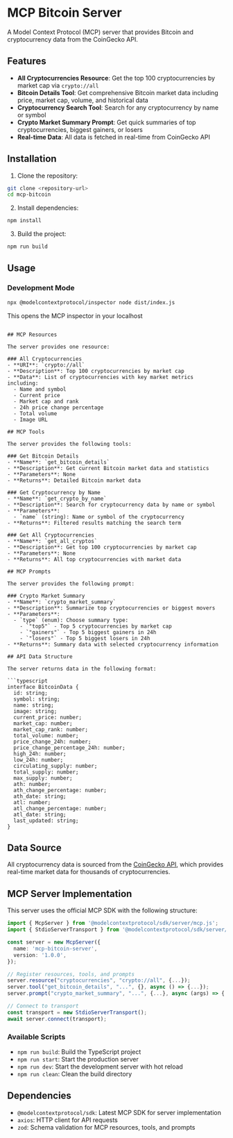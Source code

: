 # MCP Bitcoin Server

A Model Context Protocol (MCP) server that provides Bitcoin and cryptocurrency data from the CoinGecko API.

## Features

- **All Cryptocurrencies Resource**: Get the top 100 cryptocurrencies by market cap via `crypto://all`
- **Bitcoin Details Tool**: Get comprehensive Bitcoin market data including price, market cap, volume, and historical data
- **Cryptocurrency Search Tool**: Search for any cryptocurrency by name or symbol
- **Crypto Market Summary Prompt**: Get quick summaries of top cryptocurrencies, biggest gainers, or losers
- **Real-time Data**: All data is fetched in real-time from CoinGecko API

## Installation

1. Clone the repository:
```bash
git clone <repository-url>
cd mcp-bitcoin
```

2. Install dependencies:
```bash
npm install
```

3. Build the project:
```bash
npm run build
```

## Usage

### Development Mode
```bash
npx @modelcontextprotocol/inspector node dist/index.js
```
This opens the MCP inspector in your localhost
```

## MCP Resources

The server provides one resource:

### All Cryptocurrencies
- **URI**: `crypto://all`
- **Description**: Top 100 cryptocurrencies by market cap
- **Data**: List of cryptocurrencies with key market metrics including:
  - Name and symbol
  - Current price
  - Market cap and rank
  - 24h price change percentage
  - Total volume
  - Image URL

## MCP Tools

The server provides the following tools:

### Get Bitcoin Details
- **Name**: `get_bitcoin_details`
- **Description**: Get current Bitcoin market data and statistics
- **Parameters**: None
- **Returns**: Detailed Bitcoin market data

### Get Cryptocurrency by Name
- **Name**: `get_crypto_by_name`
- **Description**: Search for cryptocurrency data by name or symbol
- **Parameters**: 
  - `name` (string): Name or symbol of the cryptocurrency
- **Returns**: Filtered results matching the search term

### Get All Cryptocurrencies
- **Name**: `get_all_cryptos`
- **Description**: Get top 100 cryptocurrencies by market cap
- **Parameters**: None
- **Returns**: All top cryptocurrencies with market data

## MCP Prompts

The server provides the following prompt:

### Crypto Market Summary
- **Name**: `crypto_market_summary`
- **Description**: Summarize top cryptocurrencies or biggest movers
- **Parameters**: 
  - `type` (enum): Choose summary type:
    - `"top5"` - Top 5 cryptocurrencies by market cap
    - `"gainers"` - Top 5 biggest gainers in 24h
    - `"losers"` - Top 5 biggest losers in 24h
- **Returns**: Summary data with selected cryptocurrency information

## API Data Structure

The server returns data in the following format:

```typescript
interface BitcoinData {
  id: string;
  symbol: string;
  name: string;
  image: string;
  current_price: number;
  market_cap: number;
  market_cap_rank: number;
  total_volume: number;
  price_change_24h: number;
  price_change_percentage_24h: number;
  high_24h: number;
  low_24h: number;
  circulating_supply: number;
  total_supply: number;
  max_supply: number;
  ath: number;
  ath_change_percentage: number;
  ath_date: string;
  atl: number;
  atl_change_percentage: number;
  atl_date: string;
  last_updated: string;
}
```

## Data Source

All cryptocurrency data is sourced from the [CoinGecko API](https://api.coingecko.com/api/v3/coins/markets?vs_currency=usd&order=market_cap_desc&per_page=100&page=1&sparkline=false&id=bitcoin), which provides real-time market data for thousands of cryptocurrencies.

## MCP Server Implementation

This server uses the official MCP SDK with the following structure:

```typescript
import { McpServer } from '@modelcontextprotocol/sdk/server/mcp.js';
import { StdioServerTransport } from '@modelcontextprotocol/sdk/server/stdio.js';

const server = new McpServer({
  name: 'mcp-bitcoin-server',
  version: '1.0.0',
});

// Register resources, tools, and prompts
server.resource("cryptocurrencies", "crypto://all", {...});
server.tool("get_bitcoin_details", "...", {}, async () => {...});
server.prompt("crypto_market_summary", "...", {...}, async (args) => {...});

// Connect to transport
const transport = new StdioServerTransport();
await server.connect(transport);
```

### Available Scripts
- `npm run build`: Build the TypeScript project
- `npm run start`: Start the production server
- `npm run dev`: Start the development server with hot reload
- `npm run clean`: Clean the build directory

## Dependencies

- `@modelcontextprotocol/sdk`: Latest MCP SDK for server implementation
- `axios`: HTTP client for API requests
- `zod`: Schema validation for MCP resources, tools, and prompts
